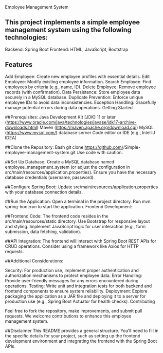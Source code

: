 Employee Management System

## This project implements a simple employee management system using the following technologies:

Backend: Spring Boot
Frontend: HTML, JavaScript, Bootstrap


## Features
Add Employee: Create new employee profiles with essential details.
Edit Employee: Modify existing employee information.
Search Employee: Find employees by criteria (e.g., name, ID).
Delete Employee: Remove employee records (with confirmation).
Data Persistence: Store employee data securely in a MySQL database.
Duplicate Prevention: Enforce unique employee IDs to avoid data inconsistencies.
Exception Handling: Gracefully manage potential errors during data operations.
Getting Started

##Prerequisites:
Java Development Kit (JDK) 11 or later (https://www.oracle.com/java/technologies/javase/jdk17-archive-downloads.html)
Maven (https://maven.apache.org/download.cgi)
MySQL (https://www.mysql.com/) database server
Code editor or IDE (e.g., IntelliJ IDEA)


##Clone the Repository:
Bash
git clone https://github.com/<GaveenBuddhika>/Simple-employee-management-system.git
Use code with caution.


##Set Up Database:
Create a MySQL database named employee_management_system (or adjust the configuration in src/main/resources/application.properties).
Ensure you have the necessary database credentials (username, password).


##Configure Spring Boot:
Update src/main/resources/application.properties with your database connection details.


##Run the Application:
Open a terminal in the project directory.
Run mvn spring-boot:run to start the application.
Frontend Development:

##Frontend Code:
The frontend code resides in the src/main/resources/static directory.
Use Bootstrap for responsive layout and styling.
Implement JavaScript logic for user interaction (e.g., form submission, data fetching, validation).

##API Integration:
The frontend will interact with Spring Boot REST APIs for CRUD operations.
Consider using a framework like Axios for HTTP requests.


##Additional Considerations:

Security: For production use, implement proper authentication and authorization mechanisms to protect employee data.
Error Handling: Provide user-friendly messages for any errors encountered during operations.
Testing: Write unit and integration tests for both backend and frontend components to ensure system reliability.
Deployment: Explore packaging the application as a JAR file and deploying it to a server for production use (e.g., Spring Boot Actuator for health checks).
Contributing

Feel free to fork the repository, make improvements, and submit pull requests. We welcome contributions to enhance this employee management system.


##Disclaimer
This README provides a general structure. You'll need to fill in the specific details for your project, such as setting up the frontend development environment and integrating the frontend with the Spring Boot APIs.
